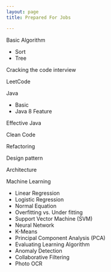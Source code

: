 ```yaml
---
layout: page
title: Prepared For Jobs

---
```


Basic Algorithm

- Sort
- Tree

Cracking the code interview

LeetCode

Java

- Basic
- Java 8 Feature

Effective Java

Clean Code

Refactoring

Design pattern

Architecture

Machine Learning

- Linear Regression
- Logistic Regression
- Normal Equation
- Overfitting vs. Under fitting
- Support Vector Machine (SVM)
- Neural Network
- K-Means
- Principal Component Analysis (PCA)
- Evaluating Learning Algorithm
- Anomaly Detection
- Collaborative Filtering
- Photo OCR
